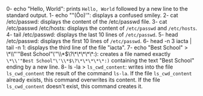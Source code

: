 0- echo "Hello, World": prints `Hello, World` followed by a new line to the standard output.
1- echo "\"(Ôo)'": displays a confused smiley.
2- cat /etc/passwd: displays the content of the /etc/passwd file.
3- cat /etc/passwd /etc/hosts: displays the content of `/etc/passwd` and `/etc/hosts`.
4- tail /etc/passwd: displays the last 10 lines of `/etc/passwd`.
5- head /etc/passwd: displays the first 10 lines of `/etc/passwd`.
6- head -n 3 iacta | tail -n 1: displays the third line of the file "iacta".
7- echo "Best School" > \\\*\\\\"'\"Best School\"\\'"\\\\\*\$\\\?\\\*\\\*\\\*\\\*\\\*\:\): creates a file named exactly `\*\\'"Best School"\'\\*$\?\*\*\*\*\*:)` containing the text "Best School" ending by a new line.
8- ls -la > `ls_cwd_content`: writes into the file `ls_cwd_content` the result of the command `ls-la`. If the file `ls_cwd_content` already exists, this command overwrites its content. If the file `ls_cwd_content` doesn't exist, this command creates it.
